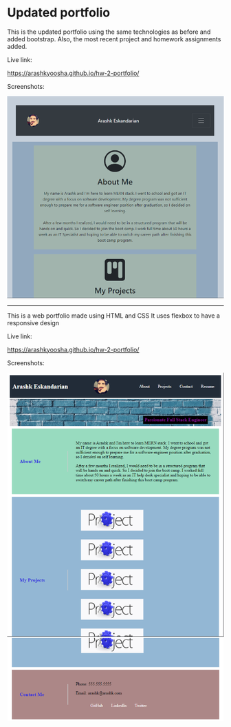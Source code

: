 # Updated portfolio

This is the updated portfolio using the same technologies as before
and added bootstrap. Also, the most recent project and homework assignments added.

Live link:

<https://arashkyoosha.github.io/hw-2-portfolio/>

Screenshots:

![Mobile](./assets/images/screenshot.png)

******************************************************************************************************

This is a web portfolio made using HTML and CSS
It uses flexbox to have a responsive design

Live link:

<https://arashkyoosha.github.io/hw-2-portfolio/>

Screenshots:

![Top part](./assets/images/screenshot1.png)
![Bottom part](./assets/images/screenshot2.png)
